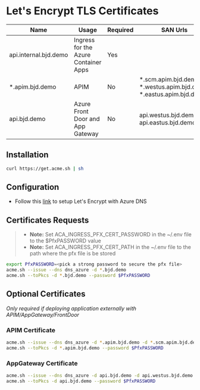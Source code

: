 # Let's Encrypt TLS Certificates

Name | Usage | Required | SAN Urls
------ | ---- | ---- | ----
api.internal.bjd.demo | Ingress for the Azure Container Apps | Yes 
*.apim.bjd.demo | APIM | No | *.scm.apim.bjd.demo, *.westus.apim.bjd.demo, *.eastus.apim.bjd.demo
api.bjd.demo | Azure Front Door and App Gateway | No |  api.westus.bjd.demo, api.eastus.bjd.demo


## Installation
```bash
curl https://get.acme.sh | sh
```
## Configuration
* Follow this [link](https://www.robokiwi.com/wiki/azure/dns/lets-encrypt/) to setup Let's Encrypt with Azure DNS

## Certificates Requests 
> * **Note:** Set ACA_INGRESS_PFX_CERT_PASSWORD in the  ~/.env file to the $PfxPASSWORD value
> * **Note:** Set ACA_INGRESS_PFX_CERT_PATH in the ~/.env file to the path where the pfx file is be stored

```bash
export PfxPASSWORD=<pick a strong password to secure the pfx file>
acme.sh --issue --dns dns_azure -d *.bjd.demo
acme.sh --toPkcs -d *.bjd.demo --password $PfxPASSWORD
```

## Optional Certificates 
 _Only required if deploying application externally with APIM/AppGateway/FrontDoor_

### APIM Certificate
```bash
acme.sh --issue --dns dns_azure -d *.apim.bjd.demo -d *.scm.apim.bjd.demo *.westus.apim.bjd.demo *.eastus.apim.bjd.demo
acme.sh --toPkcs -d *.apim.bjd.demo --password $PfxPASSWORD
```

### AppGateway Certificate
```bash
acme.sh --issue --dns dns_azure -d api.bjd.demo -d api.westus.bjd.demo -d api.eastus.bjd.demo
acme.sh --toPkcs -d api.bjd.demo --password $PfxPASSWORD
```
